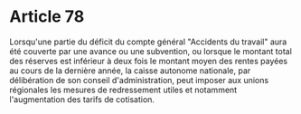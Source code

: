 # Article 78

Lorsqu'une partie du déficit du compte général "Accidents du travail" aura été couverte par une avance ou une subvention, ou lorsque le montant total des réserves est inférieur à deux fois le montant moyen des rentes payées au cours de la dernière année, la caisse autonome nationale, par délibération de son conseil d'administration, peut imposer aux unions régionales les mesures de redressement utiles et notamment l'augmentation des tarifs de cotisation.
